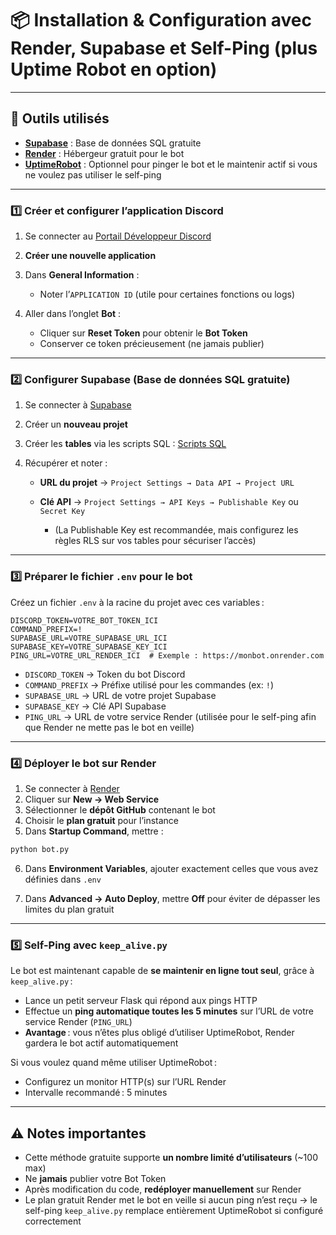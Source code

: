 # 📦 Installation & Configuration avec Render, Supabase et Self-Ping (plus Uptime Robot en option)

---

## 🚀 Outils utilisés

* **[Supabase](https://supabase.com/)** : Base de données SQL gratuite
* **[Render](https://render.com/)** : Hébergeur gratuit pour le bot
* **[UptimeRobot](https://uptimerobot.com/)** : Optionnel pour pinger le bot et le maintenir actif si vous ne voulez pas utiliser le self-ping

---

### 1️⃣ Créer et configurer l’application Discord

1. Se connecter au [Portail Développeur Discord](https://discord.com/developers/applications)
2. **Créer une nouvelle application**
3. Dans **General Information** :

   * Noter l’`APPLICATION ID` (utile pour certaines fonctions ou logs)
4. Aller dans l’onglet **Bot** :

   * Cliquer sur **Reset Token** pour obtenir le **Bot Token**
   * Conserver ce token précieusement (ne jamais publier)

---

### 2️⃣ Configurer Supabase (Base de données SQL gratuite)

1. Se connecter à [Supabase](https://supabase.com/)
2. Créer un **nouveau projet**
3. Créer les **tables** via les scripts SQL : [Scripts SQL](SQL_des_tables_supabase.md)
4. Récupérer et noter :

   * **URL du projet** → `Project Settings → Data API → Project URL`
   * **Clé API** → `Project Settings → API Keys → Publishable Key` ou `Secret Key`

     * (La Publishable Key est recommandée, mais configurez les règles RLS sur vos tables pour sécuriser l’accès)

---

### 3️⃣ Préparer le fichier `.env` pour le bot

Créez un fichier `.env` à la racine du projet avec ces variables :

```env
DISCORD_TOKEN=VOTRE_BOT_TOKEN_ICI
COMMAND_PREFIX=!
SUPABASE_URL=VOTRE_SUPABASE_URL_ICI
SUPABASE_KEY=VOTRE_SUPABASE_KEY_ICI
PING_URL=VOTRE_URL_RENDER_ICI  # Exemple : https://monbot.onrender.com
```

* `DISCORD_TOKEN` → Token du bot Discord
* `COMMAND_PREFIX` → Préfixe utilisé pour les commandes (ex: `!`)
* `SUPABASE_URL` → URL de votre projet Supabase
* `SUPABASE_KEY` → Clé API Supabase
* `PING_URL` → URL de votre service Render (utilisée pour le self-ping afin que Render ne mette pas le bot en veille)

---

### 4️⃣ Déployer le bot sur Render

1. Se connecter à [Render](https://render.com/)
2. Cliquer sur **New → Web Service**
3. Sélectionner le **dépôt GitHub** contenant le bot
4. Choisir le **plan gratuit** pour l’instance
5. Dans **Startup Command**, mettre :

```bash
python bot.py
```

6. Dans **Environment Variables**, ajouter exactement celles que vous avez définies dans `.env`

7. Dans **Advanced → Auto Deploy**, mettre **Off** pour éviter de dépasser les limites du plan gratuit

---

### 5️⃣ Self-Ping avec `keep_alive.py`

Le bot est maintenant capable de **se maintenir en ligne tout seul**, grâce à `keep_alive.py` :

* Lance un petit serveur Flask qui répond aux pings HTTP
* Effectue un **ping automatique toutes les 5 minutes** sur l’URL de votre service Render (`PING_URL`)
* **Avantage** : vous n’êtes plus obligé d’utiliser UptimeRobot, Render gardera le bot actif automatiquement

Si vous voulez quand même utiliser UptimeRobot :

* Configurez un monitor HTTP(s) sur l’URL Render
* Intervalle recommandé : 5 minutes

---

## ⚠️ Notes importantes

* Cette méthode gratuite supporte **un nombre limité d’utilisateurs** (~100 max)
* Ne **jamais** publier votre Bot Token
* Après modification du code, **redéployer manuellement** sur Render
* Le plan gratuit Render met le bot en veille si aucun ping n’est reçu → le self-ping `keep_alive.py` remplace entièrement UptimeRobot si configuré correctement

